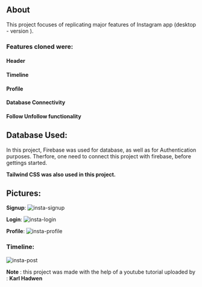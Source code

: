 ## About
This project focuses of replicating major features of Instagram app (desktop - version ).
### Features cloned were:
#### **Header**
#### **Timeline**
#### **Profile**
#### **Database Connectivity**
#### **Follow Unfollow functionality**


## Database Used:
In this project, Firebase was used for database, as well as for Authentication purposes.
Therfore, one need to connect this project with firebase, before gettings started.

**Tailwind CSS was also used in this project.**

## Pictures:

**Signup**:
![insta-signup](https://user-images.githubusercontent.com/69751991/118183989-6801c400-b458-11eb-9f8c-aea5d8b1420d.jpg)

**Login**:
![insta-login](https://user-images.githubusercontent.com/69751991/118184016-70f29580-b458-11eb-9e6c-0a339df5f66e.jpg)

**Profile**:
![insta-profile](https://user-images.githubusercontent.com/69751991/118184060-82d43880-b458-11eb-8335-b256cdd14e08.jpg)

### Timeline:
![insta-post](https://user-images.githubusercontent.com/69751991/118184106-8f589100-b458-11eb-8a0f-210098609ee0.jpg)


**Note** : this project was made with the help of a youtube tutorial uploaded by : **Karl Hadwen**
